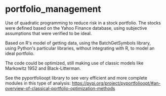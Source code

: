 # portfolio_management
Use of quadratic programming to reduce risk in a stock portfolio.  The stocks were defined based on the Yahoo Finance database, using subjective assumptions that were verified to be ideal.

Based on R's model of getting data, using the BatchGetSymbols library, using Python's particular libraries, without integrating with R, to model an ideal portfolio.

The code could be optimized, still making use of classic models like Markowitz 1952 and Black-Litterman.

See the pyportfolioopt library to see very efficient and more complete modules in this type of analysis: https://pypi.org/project/pyportfolioopt/#an-overview-of-classical-portfolio-optimization-methods
